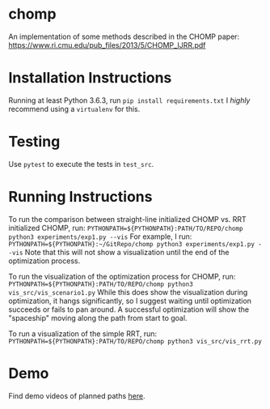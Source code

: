 # chomp
An implementation of some methods described in the CHOMP paper: https://www.ri.cmu.edu/pub_files/2013/5/CHOMP_IJRR.pdf

# Installation Instructions
Running at least Python 3.6.3, run `pip install requirements.txt`
I *highly* recommend using a `virtualenv` for this.

# Testing

Use `pytest` to execute the tests in `test_src`.

# Running Instructions
To run the comparison between straight-line initialized CHOMP vs. RRT initialized CHOMP, run:
`PYTHONPATH=${PYTHONPATH}:PATH/TO/REPO/chomp python3 experiments/exp1.py --vis`
For example, I run: `PYTHONPATH=${PYTHONPATH}:~/GitRepo/chomp python3 experiments/exp1.py --vis`
Note that this will not show a visualization until the end of the optimization process.

To run the visualization of the optimization process for CHOMP, run:
`PYTHONPATH=${PYTHONPATH}:PATH/TO/REPO/chomp python3 vis_src/vis_scenario1.py`
While this does show the visualization during optimization, it hangs significantly, so I suggest waiting until optimization succeeds or fails to pan around.
A successful optimization will show the "spaceship" moving along the path from start to goal.

To run a visualization of the simple RRT, run:
`PYTHONPATH=${PYTHONPATH}:PATH/TO/REPO/chomp python3 vis_src/vis_rrt.py`

# Demo
Find demo videos of planned paths [here](https://drive.google.com/drive/folders/1_R9FrfVZ1qoWnxX-Z3xxCmr2ewyz2pMS?usp=share_link).
